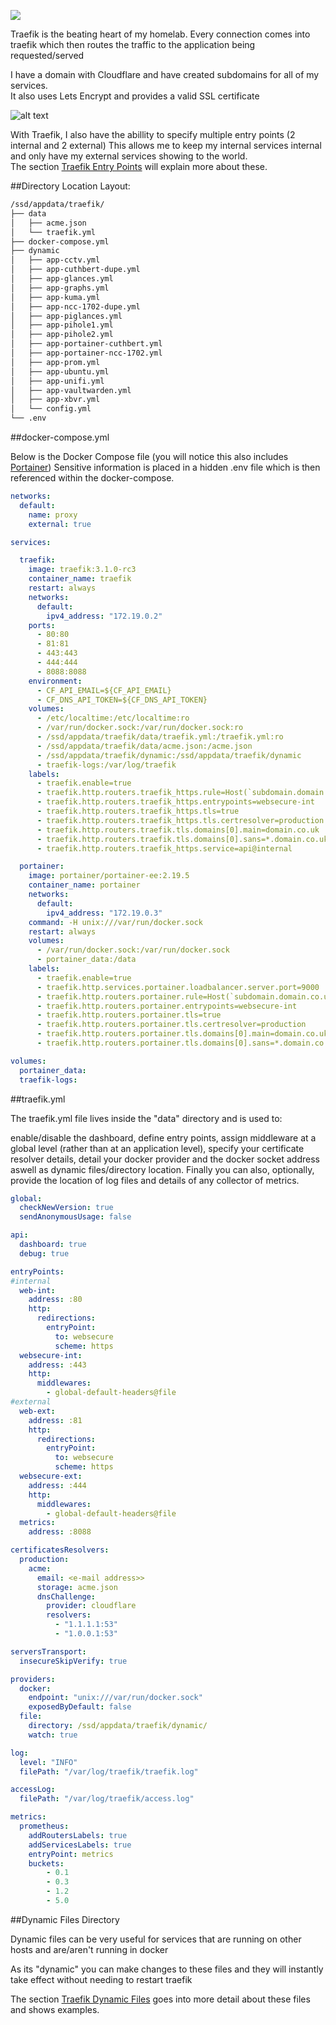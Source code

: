 
![](images/traefik.png)

Traefik is the beating heart of my homelab.  Every connection comes into traefik which then routes the traffic to the application being requested/served

I have a domain with Cloudflare and have created subdomains for all of my services.  
It also uses Lets Encrypt and provides a valid SSL certificate  

![alt text](<images/cloudflare + letsencrypt.png>)

With Traefik, I also have the abillity to specify multiple entry points (2 internal and 2 external)  This allows me to keep my internal services internal and only have my external services showing to the world.  
The section [Traefik Entry Points](https://docs.xanderman.co.uk/entrypoints/) will explain more about these.


##Directory Location Layout:

``` bash
/ssd/appdata/traefik/
├── data
│   ├── acme.json
│   └── traefik.yml
├── docker-compose.yml
├── dynamic
│   ├── app-cctv.yml
│   ├── app-cuthbert-dupe.yml
│   ├── app-glances.yml
│   ├── app-graphs.yml
│   ├── app-kuma.yml
│   ├── app-ncc-1702-dupe.yml
│   ├── app-piglances.yml
│   ├── app-pihole1.yml
│   ├── app-pihole2.yml
│   ├── app-portainer-cuthbert.yml
│   ├── app-portainer-ncc-1702.yml
│   ├── app-prom.yml
│   ├── app-ubuntu.yml
│   ├── app-unifi.yml
│   ├── app-vaultwarden.yml
│   ├── app-xbvr.yml
│   └── config.yml
└── .env
```

##docker-compose.yml

Below is the Docker Compose file (you will notice this also includes [Portainer](https://docs.xanderman.co.uk/portainer/))
Sensitive information is placed in a hidden .env file which is then referenced within the docker-compose.

``` yaml
networks:
  default:
    name: proxy
    external: true

services:

  traefik:
    image: traefik:3.1.0-rc3
    container_name: traefik
    restart: always
    networks:
      default:
        ipv4_address: "172.19.0.2"
    ports:
      - 80:80
      - 81:81
      - 443:443
      - 444:444
      - 8088:8088
    environment:
      - CF_API_EMAIL=${CF_API_EMAIL}
      - CF_DNS_API_TOKEN=${CF_DNS_API_TOKEN}
    volumes:
      - /etc/localtime:/etc/localtime:ro
      - /var/run/docker.sock:/var/run/docker.sock:ro
      - /ssd/appdata/traefik/data/traefik.yml:/traefik.yml:ro
      - /ssd/appdata/traefik/data/acme.json:/acme.json
      - /ssd/appdata/traefik/dynamic:/ssd/appdata/traefik/dynamic
      - traefik-logs:/var/log/traefik
    labels:
      - traefik.enable=true
      - traefik.http.routers.traefik_https.rule=Host(`subdomain.domain.co.uk`)
      - traefik.http.routers.traefik_https.entrypoints=websecure-int
      - traefik.http.routers.traefik_https.tls=true
      - traefik.http.routers.traefik_https.tls.certresolver=production
      - traefik.http.routers.traefik.tls.domains[0].main=domain.co.uk
      - traefik.http.routers.traefik.tls.domains[0].sans=*.domain.co.uk
      - traefik.http.routers.traefik_https.service=api@internal

  portainer:
    image: portainer/portainer-ee:2.19.5
    container_name: portainer
    networks:
      default:
        ipv4_address: "172.19.0.3"
    command: -H unix:///var/run/docker.sock
    restart: always
    volumes:
      - /var/run/docker.sock:/var/run/docker.sock
      - portainer_data:/data
    labels:
      - traefik.enable=true
      - traefik.http.services.portainer.loadbalancer.server.port=9000
      - traefik.http.routers.portainer.rule=Host(`subdomain.domain.co.uk`)
      - traefik.http.routers.portainer.entrypoints=websecure-int
      - traefik.http.routers.portainer.tls=true
      - traefik.http.routers.portainer.tls.certresolver=production
      - traefik.http.routers.portainer.tls.domains[0].main=domain.co.uk
      - traefik.http.routers.portainer.tls.domains[0].sans=*.domain.co.uk

volumes:
  portainer_data:
  traefik-logs:
```

##traefik.yml

The traefik.yml file lives inside the "data" directory and is used to: 

enable/disable the dashboard, define entry points, assign middleware at a global level (rather than at an application level), specify your certificate resolver details, detail your docker provider and the docker socket address aswell as dynamic files/directory location.  Finally you can also, optionally, provide the location of log files and details of any collector of metrics.


``` yaml
global:
  checkNewVersion: true
  sendAnonymousUsage: false

api:
  dashboard: true
  debug: true

entryPoints:
#internal
  web-int:
    address: :80
    http:
      redirections:
        entryPoint:
          to: websecure
          scheme: https
  websecure-int:
    address: :443
    http:
      middlewares:
        - global-default-headers@file
#external
  web-ext:
    address: :81
    http:
      redirections:
        entryPoint:
          to: websecure
          scheme: https
  websecure-ext:
    address: :444
    http:
      middlewares:
        - global-default-headers@file
  metrics:
    address: :8088

certificatesResolvers:
  production:
    acme:
      email: <e-mail address>>
      storage: acme.json
      dnsChallenge:
        provider: cloudflare
        resolvers:
          - "1.1.1.1:53"
          - "1.0.0.1:53"

serversTransport:
  insecureSkipVerify: true

providers:
  docker:
    endpoint: "unix:///var/run/docker.sock"
    exposedByDefault: false
  file:
    directory: /ssd/appdata/traefik/dynamic/
    watch: true

log:
  level: "INFO"
  filePath: "/var/log/traefik/traefik.log"

accessLog:
  filePath: "/var/log/traefik/access.log"

metrics:
  prometheus:
    addRoutersLabels: true
    addServicesLabels: true
    entryPoint: metrics
    buckets:
        - 0.1
        - 0.3
        - 1.2
        - 5.0
```

##Dynamic Files Directory

Dynamic files can be very useful for services that are running on other hosts and are/aren't running in docker

As its "dynamic" you can make changes to these files and they will instantly take effect without needing to restart traefik

The section [Traefik Dynamic Files](https://docs.xanderman.co.uk/dynamic/) goes into more detail about these files and shows examples.
